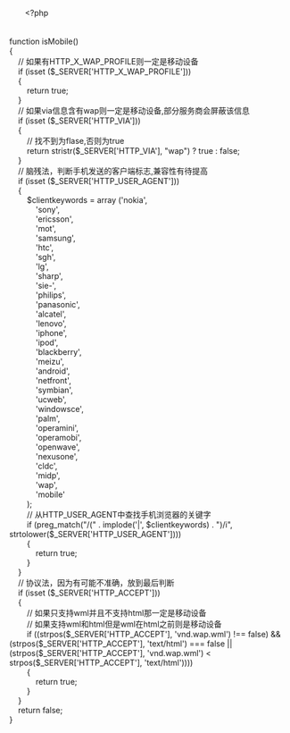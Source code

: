 <p style="text-indent:2em;">
	&lt;?php<br />
<br />
<br />
function isMobile()<br />
{<br />
&nbsp; &nbsp; // 如果有HTTP_X_WAP_PROFILE则一定是移动设备<br />
&nbsp; &nbsp; if (isset ($_SERVER['HTTP_X_WAP_PROFILE']))<br />
&nbsp; &nbsp; {<br />
&nbsp; &nbsp; &nbsp; &nbsp; return true;<br />
&nbsp; &nbsp; }<br />
&nbsp; &nbsp; // 如果via信息含有wap则一定是移动设备,部分服务商会屏蔽该信息<br />
&nbsp; &nbsp; if (isset ($_SERVER['HTTP_VIA']))<br />
&nbsp; &nbsp; {<br />
&nbsp; &nbsp; &nbsp; &nbsp; // 找不到为flase,否则为true<br />
&nbsp; &nbsp; &nbsp; &nbsp; return stristr($_SERVER['HTTP_VIA'], "wap") ? true : false;<br />
&nbsp; &nbsp; }<br />
&nbsp; &nbsp; // 脑残法，判断手机发送的客户端标志,兼容性有待提高<br />
&nbsp; &nbsp; if (isset ($_SERVER['HTTP_USER_AGENT']))<br />
&nbsp; &nbsp; {<br />
&nbsp; &nbsp; &nbsp; &nbsp; $clientkeywords = array ('nokia',<br />
&nbsp; &nbsp; &nbsp; &nbsp; &nbsp; &nbsp; 'sony',<br />
&nbsp; &nbsp; &nbsp; &nbsp; &nbsp; &nbsp; 'ericsson',<br />
&nbsp; &nbsp; &nbsp; &nbsp; &nbsp; &nbsp; 'mot',<br />
&nbsp; &nbsp; &nbsp; &nbsp; &nbsp; &nbsp; 'samsung',<br />
&nbsp; &nbsp; &nbsp; &nbsp; &nbsp; &nbsp; 'htc',<br />
&nbsp; &nbsp; &nbsp; &nbsp; &nbsp; &nbsp; 'sgh',<br />
&nbsp; &nbsp; &nbsp; &nbsp; &nbsp; &nbsp; 'lg',<br />
&nbsp; &nbsp; &nbsp; &nbsp; &nbsp; &nbsp; 'sharp',<br />
&nbsp; &nbsp; &nbsp; &nbsp; &nbsp; &nbsp; 'sie-',<br />
&nbsp; &nbsp; &nbsp; &nbsp; &nbsp; &nbsp; 'philips',<br />
&nbsp; &nbsp; &nbsp; &nbsp; &nbsp; &nbsp; 'panasonic',<br />
&nbsp; &nbsp; &nbsp; &nbsp; &nbsp; &nbsp; 'alcatel',<br />
&nbsp; &nbsp; &nbsp; &nbsp; &nbsp; &nbsp; 'lenovo',<br />
&nbsp; &nbsp; &nbsp; &nbsp; &nbsp; &nbsp; 'iphone',<br />
&nbsp; &nbsp; &nbsp; &nbsp; &nbsp; &nbsp; 'ipod',<br />
&nbsp; &nbsp; &nbsp; &nbsp; &nbsp; &nbsp; 'blackberry',<br />
&nbsp; &nbsp; &nbsp; &nbsp; &nbsp; &nbsp; 'meizu',<br />
&nbsp; &nbsp; &nbsp; &nbsp; &nbsp; &nbsp; 'android',<br />
&nbsp; &nbsp; &nbsp; &nbsp; &nbsp; &nbsp; 'netfront',<br />
&nbsp; &nbsp; &nbsp; &nbsp; &nbsp; &nbsp; 'symbian',<br />
&nbsp; &nbsp; &nbsp; &nbsp; &nbsp; &nbsp; 'ucweb',<br />
&nbsp; &nbsp; &nbsp; &nbsp; &nbsp; &nbsp; 'windowsce',<br />
&nbsp; &nbsp; &nbsp; &nbsp; &nbsp; &nbsp; 'palm',<br />
&nbsp; &nbsp; &nbsp; &nbsp; &nbsp; &nbsp; 'operamini',<br />
&nbsp; &nbsp; &nbsp; &nbsp; &nbsp; &nbsp; 'operamobi',<br />
&nbsp; &nbsp; &nbsp; &nbsp; &nbsp; &nbsp; 'openwave',<br />
&nbsp; &nbsp; &nbsp; &nbsp; &nbsp; &nbsp; 'nexusone',<br />
&nbsp; &nbsp; &nbsp; &nbsp; &nbsp; &nbsp; 'cldc',<br />
&nbsp; &nbsp; &nbsp; &nbsp; &nbsp; &nbsp; 'midp',<br />
&nbsp; &nbsp; &nbsp; &nbsp; &nbsp; &nbsp; 'wap',<br />
&nbsp; &nbsp; &nbsp; &nbsp; &nbsp; &nbsp; 'mobile'<br />
&nbsp; &nbsp; &nbsp; &nbsp; );<br />
&nbsp; &nbsp; &nbsp; &nbsp; // 从HTTP_USER_AGENT中查找手机浏览器的关键字<br />
&nbsp; &nbsp; &nbsp; &nbsp; if (preg_match("/(" . implode('|', $clientkeywords) . ")/i", strtolower($_SERVER['HTTP_USER_AGENT'])))<br />
&nbsp; &nbsp; &nbsp; &nbsp; {<br />
&nbsp; &nbsp; &nbsp; &nbsp; &nbsp; &nbsp; return true;<br />
&nbsp; &nbsp; &nbsp; &nbsp; }<br />
&nbsp; &nbsp; }<br />
&nbsp; &nbsp; // 协议法，因为有可能不准确，放到最后判断<br />
&nbsp; &nbsp; if (isset ($_SERVER['HTTP_ACCEPT']))<br />
&nbsp; &nbsp; {<br />
&nbsp; &nbsp; &nbsp; &nbsp; // 如果只支持wml并且不支持html那一定是移动设备<br />
&nbsp; &nbsp; &nbsp; &nbsp; // 如果支持wml和html但是wml在html之前则是移动设备<br />
&nbsp; &nbsp; &nbsp; &nbsp; if ((strpos($_SERVER['HTTP_ACCEPT'], 'vnd.wap.wml') !== false) &amp;&amp; (strpos($_SERVER['HTTP_ACCEPT'], 'text/html') === false || (strpos($_SERVER['HTTP_ACCEPT'], 'vnd.wap.wml') &lt; strpos($_SERVER['HTTP_ACCEPT'], 'text/html'))))<br />
&nbsp; &nbsp; &nbsp; &nbsp; {<br />
&nbsp; &nbsp; &nbsp; &nbsp; &nbsp; &nbsp; return true;<br />
&nbsp; &nbsp; &nbsp; &nbsp; }<br />
&nbsp; &nbsp; }<br />
&nbsp; &nbsp; return false;<br />
}<br />
</p>